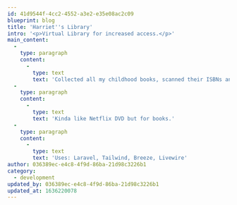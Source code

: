 ```yaml
---
id: 41d9544f-4cc2-4552-a3e2-e35e08ac2c09
blueprint: blog
title: 'Harriet''s Library'
intro: '<p>Virtual Library for increased access.</p>'
main_content:
  -
    type: paragraph
    content:
      -
        type: text
        text: 'Collected all my childhood books, scanned their ISBNs and made a database that folks could add to their list for me to send to them.'
  -
    type: paragraph
    content:
      -
        type: text
        text: 'Kinda like Netflix DVD but for books.'
  -
    type: paragraph
    content:
      -
        type: text
        text: 'Uses: Laravel, Tailwind, Breeze, Livewire'
author: 036389ec-e4c8-4f9d-86ba-21d98c3226b1
category:
  - development
updated_by: 036389ec-e4c8-4f9d-86ba-21d98c3226b1
updated_at: 1636220078
---
```

